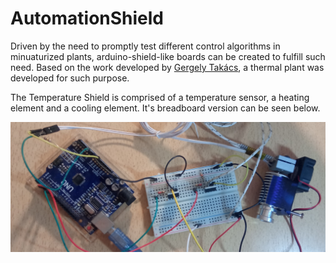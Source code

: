 # AutomationShield

Driven by the need to promptly test different control algorithms in minuaturized plants, arduino-shield-like boards can be created to fulfill such need. Based on the work developed by [Gergely Takács](https://github.com/gergelytakacs/AutomationShield), a thermal plant was developed for such purpose.

The Temperature Shield is comprised of a temperature sensor, a heating element and a cooling element. It's breadboard version can be seen below.

![Circuit](/HeatShield/images/breadboard_version.jpg)